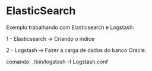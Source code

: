 # ElasticSearch
Exemplo trabalhando com Elasticsearch e Logstash:

1 - Elasticsearch -> Criando o indice

2 - Logstash -> Fazer a carga de dados do banco Oracle.


comando: ./bin/logstash -f Logstash.conf
